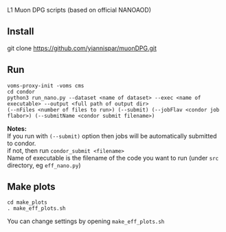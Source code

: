 L1 Muon DPG scripts (based on official NANOAOD)  

Install  
-------  
git clone https://github.com/yiannispar/muonDPG.git  

Run  
---  
```  
voms-proxy-init -voms cms  
cd condor  
python3 run_nano.py --dataset <name of dataset> --exec <name of executable> --output <full path of output dir>  
(--nFiles <number of files to run>) (--submit) (--jobFlav <condor job flabor>) (--submitName <condor submit filename>)  
```  
**Notes:**  
If you run with ```(--submit)``` option then jobs will be automatically submitted to condor.  
if not, then run ```condor_submit <filename>```  
Name of executable is the filename of the code you want to run (under ```src``` directory, eg ```eff_nano.py```)  

Make plots  
----------  
```  
cd make_plots  
. make_eff_plots.sh  
```  
You can change settings by opening ```make_eff_plots.sh```   